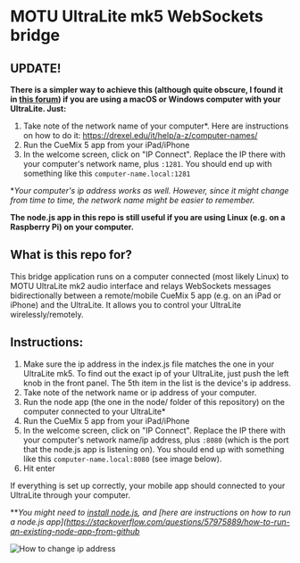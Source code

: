 
# MOTU UltraLite mk5 WebSockets bridge

## UPDATE!

**There is a simpler way to achieve this (although quite obscure, I found it in [this forum](https://www.elektronauts.com/t/new-motu-ultralite-mk5-announced/151608/325)) if you are using a macOS or Windows computer with your UltraLite. Just:**
1. Take note of the network name of your computer*. Here are instructions on how to do it: https://drexel.edu/it/help/a-z/computer-names/
2. Run the CueMix 5 app from your iPad/iPhone
3. In the welcome screen, click on "IP Connect". Replace the IP there with your computer's network name, plus ```:1281```. You should end up with something like this ```computer-name.local:1281```

*_Your computer's ip address works as well. However, since it might change from time to time, the network name might be easier to remember._

**The node.js app in this repo is still useful if you are using Linux (e.g. on a Raspberry Pi) on your computer.**

## What is this repo for?

This bridge application runs on a computer connected (most likely Linux) to MOTU UltraLite mk2 audio interface and relays WebSockets messages bidirectionally between a remote/mobile CueMix 5 app (e.g. on an iPad or iPhone) and the UltraLite. It allows you to control your UltraLite wirelessly/remotely.

## Instructions:

1. Make sure the ip address in the index.js file matches the one in your UltraLite mk5. To find out the exact ip of your UltraLite, just push the left knob in the front panel. The 5th item in the list is the device's ip address.
2. Take note of the network name or ip address of your computer.
3. Run the node app (the one in the node/ folder of this repository) on the computer connected to your UltraLite*
4. Run the CueMix 5 app from your iPad/iPhone
5. In the welcome screen, click on "IP Connect". Replace the IP there with your computer's network name/ip address, plus ```:8080``` (which is the port that the node.js app is listening on). You should end up with something like this ```computer-name.local:8080``` (see image below).
6. Hit enter

If everything is set up correctly, your mobile app should connected to your UltraLite through your computer.

**_You might need to [install node.js](https://nodejs.org/en/download/), and [here are instructions on how to run a node.js app](https://stackoverflow.com/questions/57975889/how-to-run-an-existing-node-app-from-github_


![How to change ip address](https://github.com/jpcarrascal/motu-ultralite-mk5-bridge/blob/74a62fdbc9df19b439f9d03b278dfd6e414a7a49/remote-conf.png)